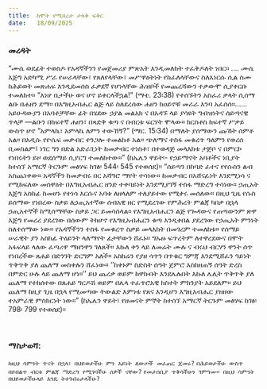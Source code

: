 ```yaml
---
title:  ከሞት የሚበረታ ታላቅ ፍቅር
date:   18/09/2025
---
```


### መረዳት


“ሙሴ ወደፊት ተወስዶ የአዳኛችንን የመጀመሪያ ምጽአት እንዲመለከት ተፈቅዶለት ነበር። .... ሙሴ እጅግ አድካሚ ሥራ የሠራላቸው፣ የጸለየላቸው፣ መሥዋዕትነት የከፈለላቸውና ስለእነርሱ ሲል ስሙ ከሕይወት መጽሐፍ እንዲደመሰስ ፈቃደኛ የሆነላቸው ሕዝቦች የመጨረሻውን ተቃውሞ ሲያቀርቡ ተመለከተ። “እነሆ ቤታችሁ ወና ሆኖ ይቀርላችኋል!” (ማቴ. 23፡38) የተሰኙትን አስፈሪ ቃላት ሲሰማ ልቡ በሐዘን ደማ። በእግዚአብሔር ልጅ ላይ ስለደረሰው ሐዘን ከዐይኖቹ መራራ እንባ አፈሰሰ።...... አይሁዳውያን በአባቶቻቸው ፊት በሄደው ኃያል መልአክ ና በአዳኙ ላይ ያሳዩት ግብዝነትና ሰይጣናዊ ጥላቻ —ልቡን በከፍተኛ ሐዘን፣ በጻድቅ ቁጣ ና በብርቱ ፍርሃት ሞላው። ክርስቶስ ከፍተኛ ሥቃይ ውስጥ ሆኖ “አምላኬ፣ አምላኬ ለምን ተውኸኝ?” (ማር. 15፡34) በማለት ያሰማውን ጩኸት ሰምቶ አል። በአዲሱ የዮሴፍ መቃብር ተንጋሎ ተመልክቶ አል። ጭለማና ተስፋ መቁረጥ ዓለምን የወረሰ ቢመስልም፤ ነገር ግን በድል አድራጊነት ከመቃብር ተነስቶ፣ በተወዳጅ መላእክቱ ታጅቦ ና በምርኮ የነበሩትን ይዞ ወደሰማይ ሲያርግ ተመለከተው።” (ከኤሌን ዋይት፡- የኃይማኖት አባቶችና ነቢያት ከተሰኘ አማርኛ ትርጉም መፅሃፍ ከገፅ፡ 544፡ 545 የተወሰደ)፡፡
“ሰይጣን በከባድ ፈተና የየሱስን ልብ አስጨነቀው። አዳኛችን ከመቃብሩ በር አሻግሮ ማየት ተሳነው። ከመቃብር በአሸናፊነት እንደሚነሳ ና የሚከፍለው መስዋዕት በእግዚአብሔር ዘንድ ተቀባይነት እንደሚያገኝ ተስፋ ማድረግ ተሳነው። ኃጢአት እጅግ አስከፊ ከመሆኑ የተነሳ እርሱና አባቱ ለዘላለም ተለያይተው የሚቀሩ መሰለው። በዚህ ጊዜ የሱስ ይሰማው የነበረው ስቃይ ለኃጢአተኛው ሰብአዊ ዘር የሚደረገው የምሕረት ምልጃ ካበቃ በኋላ ኃጢአተኞች ከሚሰማቸው ስቃይ ጋር ይመሳሰላል። የእግዚአብሔርን ልጅ የጐዳውና የጠጣውንም ጽዋ እጅግ የመረረ ያደረገው በሰውም ትክሆኖ የእግዚአብሔርን ቁጣ እንዲቀበል ያደረገው የኃጢአት ምንነት ስለተሰማው ነው።
የአዳኛችንን ተስፋ የመቁረጥ ስቃይ መላእክት በመገረም ተመለከቱ። የሰማይ ሠራዊት ያን አስከፊ ትዕይንት ላለማየት ፊታቸውን ሸፈኑ። ግኡዙ ፍጥረትም ለተዋረደውና በሞት አፋፍላይ ላለው ፈጣሪዋ ማዘንዋን ገለጸች። እኩለ ቀን ላይ ለመሬት ሙሉ ና ብሩህ ብርሃን ዋንት ሰጥ የነበረችው ጸሐይ በድንገት ድርግም አለች። አስከሬን የያዘ ሳጥን በጥቁር ግምጃ እንደሚሸፈን ዓይነት ጥቅጥቅ ያለ ጨለማ መስቀሉን ሸፈነው። ‘’ከቀኑም ስድስት ሰዓት ጀምሮ እስከዘጠኝ ሰዓት ድረስ በምድር ሁሉ ላይ ጨለማ ሆነ።’’ ይህ ጨረቃ ወይም ከዋክብት እንደሌሉበት እኩለ ሌሊት ጥቅጥቅ ያለ ጨለማ የተከሰተው በጸሐይ ግርዶሽ ወይም በሌላ ተፈጥሮአዊ ክስተት ምክንያት አይደለም። ይህ ጨለማ ከዚያ ጊዜ በኋላ የሚመጣው ትውልድ እምነቱ የጸና እንዲሆን እግዚአብሔር ያዘዘው ተአምራዊ ምስክርነት ነው።” (ከኤሌን ዋይት፣ የዘመናት ምኞት ከተሰኘ አማርኛ ትርጉም መፅሃፍ ከገፅ፡ 798፡ 799 የተወሰደ)፡፡

 
### ማስታወሻ:

`ከዚህ ሳምንት ጥናት በኋላ፣ በህይወታችሁ ምን አይነት ለውጦች መፈጠር ጀመሩ?`
`በሕይወታችሁ ውስጥ በይበልጥ ብርቱ ምልጃ ማድረግ የሚገባችሁ ሰዎች ናቸው?`
`የመታሰቢያ ጥቅሳችሁን ገምግሙ። በዚህ ሳምንት በህይወታችሁላይ እንዴ ትተገብሩታላችሁ?`
